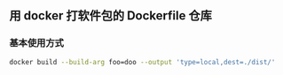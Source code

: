 ## 用 docker 打软件包的 Dockerfile 仓库

### 基本使用方式
```sh
docker build --build-arg foo=doo --output 'type=local,dest=./dist/' 
```